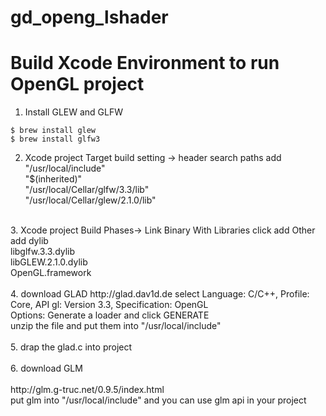 # gd_openg_lshader

# Build Xcode Environment to run OpenGL project
1. Install GLEW and GLFW
``` shell
$ brew install glew
$ brew install glfw3
```
2. Xcode project Target build setting -> header search paths add <br> "/usr/local/include" <br> "$(inherited)" <br> "/usr/local/Cellar/glfw/3.3/lib" <br> "/usr/local/Cellar/glew/2.1.0/lib"
<br>
3. Xcode project Build Phases-> Link Binary With Libraries click add Other <br> add dylib <br> libglfw.3.3.dylib <br> libGLEW.2.1.0.dylib <br> OpenGL.framework
<br>
<br>
4. download GLAD
http://glad.dav1d.de
select Language: C/C++, Profile: Core, API gl: Version 3.3, Specification: OpenGL <br> Options: Generate a loader and click GENERATE <br> unzip the file and put them into "/usr/local/include"
<br>
<br>
5. drap the glad.c into project
<br>
<br>
6. download GLM
<br>
<br>
http://glm.g-truc.net/0.9.5/index.html <br> put glm into "/usr/local/include" and you can use glm api in your project


